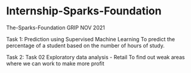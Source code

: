 # Internship-Sparks-Foundation
The-Sparks-Foundation
GRIP NOV 2021




Task 1: Prediction using Supervised Machine Learning 
To predict the percentage of a student based on the number of hours of study.



Task 2: Task 02 Exploratory data analysis - Retail
To find out weak areas where we can work to make more profit

